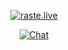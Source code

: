 <p align="center">
  <a href="https://raste.live" target="_blank">
    <img src="https://user-images.githubusercontent.com/70564749/111118040-a0496b00-85ab-11eb-876d-7405b0fb1bd8.png" alt="raste.live" />
  </a>
</p>

<p align="center">
  <a href="https://discord.gg/5c3Bx2whur">
    <img src="https://discordapp.com/api/guilds/633670564774543361/widget.png" alt="Chat" />
  </a>
</p>
